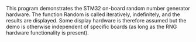 This program demonstrates the STM32 on-board random number generator
hardware. The function Random is called iteratively, indefinitely, and
the results are displayed. Some display hardware is therefore assumed
but the demo is otherwise independent of specific boards (as long as the
RNG hardware functionality is present).
